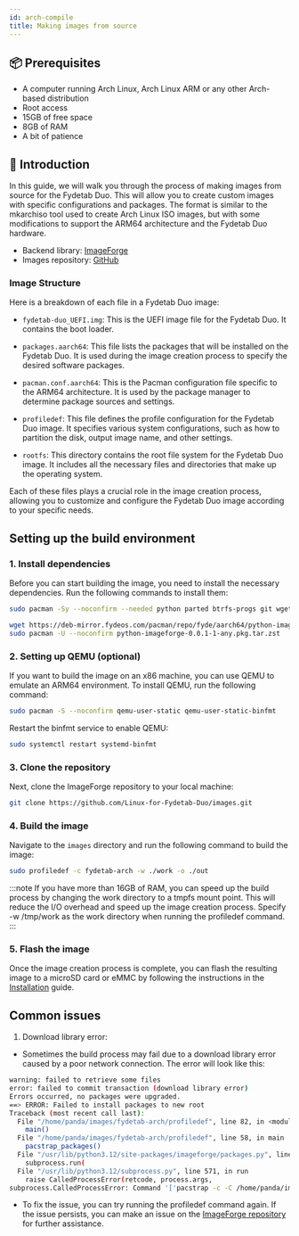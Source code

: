 ```yaml
---
id: arch-compile
title: Making images from source
---
```


## 📦 Prerequisites

- A computer running Arch Linux, Arch Linux ARM or any other Arch-based distribution
- Root access
- 15GB of free space
- 8GB of RAM
- A bit of patience

## 🚀 Introduction

In this guide, we will walk you through the process of making images from source for the Fydetab Duo. This will allow you to create custom images with specific configurations and packages. The format is similar to the mkarchiso tool used to create Arch Linux ISO images, but with some modifications to support the ARM64 architecture and the Fydetab Duo hardware.

- Backend library: [ImageForge](https://github.com/Linux-for-Fydetab-Duo/imageforge)
- Images repository: [GitHub](https://github.com/Linux-for-Fydetab-Duo/images)

### Image Structure

Here is a breakdown of each file in a Fydetab Duo image:

- `fydetab-duo_UEFI.img`: This is the UEFI image file for the Fydetab Duo. It contains the boot loader.

- `packages.aarch64`: This file lists the packages that will be installed on the Fydetab Duo. It is used during the image creation process to specify the desired software packages.

- `pacman.conf.aarch64`: This is the Pacman configuration file specific to the ARM64 architecture. It is used by the package manager to determine package sources and settings.

- `profiledef`: This file defines the profile configuration for the Fydetab Duo image. It specifies various system configurations, such as how to partition the disk, output image name, and other settings.

- `rootfs`: This directory contains the root file system for the Fydetab Duo image. It includes all the necessary files and directories that make up the operating system.

Each of these files plays a crucial role in the image creation process, allowing you to customize and configure the Fydetab Duo image according to your specific needs.


## Setting up the build environment

### 1. Install dependencies

Before you can start building the image, you need to install the necessary dependencies. Run the following commands to install them:
```bash
sudo pacman -Sy --noconfirm --needed python parted btrfs-progs git wget arch-install-scripts gptfdisk dosfstools multipath-tools
```
```bash
wget https://deb-mirror.fydeos.com/pacman/repo/fyde/aarch64/python-imageforge-0.0.1-1-any.pkg.tar.zst
sudo pacman -U --noconfirm python-imageforge-0.0.1-1-any.pkg.tar.zst
```
### 2. Setting up QEMU (optional)

If you want to build the image on an x86 machine, you can use QEMU to emulate an ARM64 environment. To install QEMU, run the following command:
```bash
sudo pacman -S --noconfirm qemu-user-static qemu-user-static-binfmt
```
Restart the binfmt service to enable QEMU:
```bash
sudo systemctl restart systemd-binfmt
```

### 3. Clone the repository

Next, clone the ImageForge repository to your local machine:
```bash
git clone https://github.com/Linux-for-Fydetab-Duo/images.git
```

### 4. Build the image

Navigate to the `images` directory and run the following command to build the image:

```bash
sudo profiledef -c fydetab-arch -w ./work -o ./out
```

:::note
If you have more than 16GB of RAM, you can speed up the build process by changing the work directory to a tmpfs mount point. This will reduce the I/O overhead and speed up the image creation process. Specify -w /tmp/work as the work directory when running the profiledef command.
:::

### 5. Flash the image

Once the image creation process is complete, you can flash the resulting image to a microSD card or eMMC by following the instructions in the [Installation](https://wiki.fydetabduo.com/os-release-board/Arch%20Linux/arch-install) guide. 

## Common issues

1. Download library error:
  - Sometimes the build process may fail due to a download library error caused by a poor network connection. The error will look like this:
```bash
warning: failed to retrieve some files
error: failed to commit transaction (download library error)
Errors occurred, no packages were upgraded.
==> ERROR: Failed to install packages to new root
Traceback (most recent call last):
  File "/home/panda/images/fydetab-arch/profiledef", line 82, in <module>
    main()
  File "/home/panda/images/fydetab-arch/profiledef", line 58, in main
    pacstrap_packages()
  File "/usr/lib/python3.12/site-packages/imageforge/packages.py", line 23, in pacstrap_packages
    subprocess.run(
  File "/usr/lib/python3.12/subprocess.py", line 571, in run
    raise CalledProcessError(retcode, process.args,
subprocess.CalledProcessError: Command '['pacstrap -c -C /home/panda/images/fydetab-arch/pacman.conf.aarch64 -M -G /home/panda/images/work/aarch64  ..... ']' returned non-zero exit status 1.
```
  - To fix the issue, you can try running the profiledef command again. If the issue persists, you can make an issue on the [ImageForge repository](https://github.com/Linux-for-Fydetab-Duo/imageforge/issues) for further assistance.
